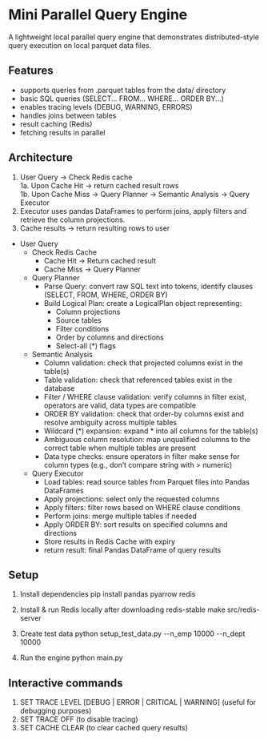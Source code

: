 # Mini Parallel Query Engine
A lightweight local parallel query engine that demonstrates distributed-style query execution on local parquet data files.

## Features
- supports queries from .parquet tables from the data/ directory
- basic SQL queries (SELECT... FROM... WHERE... ORDER BY...)
- enables tracing levels (DEBUG, WARNING, ERRORS)
- handles joins between tables
- result caching (Redis)
- fetching results in parallel

## Architecture
1. User Query -> Check Redis cache  
1a. Upon Cache Hit -> return cached result rows  
1b. Upon Cache Miss -> Query Planner -> Semantic Analysis -> Query Executor  
2. Executor uses pandas DataFrames to perform joins, apply filters and retrieve the column projections.  
3. Cache results -> return resulting rows to user

- User Query
  - Check Redis Cache
    - Cache Hit → Return cached result
    - Cache Miss → Query Planner
  - Query Planner
    - Parse Query: convert raw SQL text into tokens, identify clauses (SELECT, FROM, WHERE, ORDER BY)
    - Build Logical Plan: create a LogicalPlan object representing:
      - Column projections
      - Source tables
      - Filter conditions
      - Order by columns and directions
      - Select-all (*) flags
  - Semantic Analysis
    - Column validation: check that projected columns exist in the table(s)
    - Table validation: check that referenced tables exist in the database
    - Filter / WHERE clause validation: verify columns in filter exist, operators are valid, data types are compatible
    - ORDER BY validation: check that order-by columns exist and resolve ambiguity across multiple tables
    - Wildcard (*) expansion: expand * into all columns for the table(s)
    - Ambiguous column resolution: map unqualified columns to the correct table when multiple tables are present
    - Data type checks: ensure operators in filter make sense for column types (e.g., don’t compare string with > numeric)
  - Query Executor
    - Load tables: read source tables from Parquet files into Pandas DataFrames
    - Apply projections: select only the requested columns
    - Apply filters: filter rows based on WHERE clause conditions
    - Perform joins: merge multiple tables if needed
    - Apply ORDER BY: sort results on specified columns and directions
    - Store results in Redis Cache with expiry
    - return result: final Pandas DataFrame of query results

## Setup
1. Install dependencies
pip install pandas pyarrow redis

2. Install & run Redis locally
after downloading redis-stable
make
src/redis-server

3. Create test data
python setup_test_data.py --n_emp 10000 --n_dept 10000

4. Run the engine
python main.py

## Interactive commands
1. SET TRACE LEVEL [DEBUG | ERROR | CRITICAL | WARNING] (useful for debugging purposes)
2. SET TRACE OFF (to disable tracing)
3. SET CACHE CLEAR (to clear cached query results)
